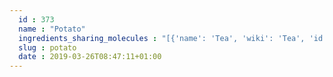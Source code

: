 ```yaml
---
  id : 373
  name : "Potato"
  ingredients_sharing_molecules : "[{'name': 'Tea', 'wiki': 'Tea', 'id': 310, 'category': 'Plant', 'common_molecules': [89594, 6549, 5280443, 6998, 8186, 5367719, 7909, 6054, 17100, 7284, 527, 8858, 9064, 8094, 5364752, 638278, 19602, 6072, 5280598, 637775, 61653, 5363388, 644104, 612, 14079, 650, 8103, 13144, 7341, 1049, 4788, 26447, 8129, 61020, 247, 26334, 8452, 5283345, 643731, 853433, 72276, 638011, 1889, 15394, 5280445, 11747, 637566, 5321950, 240, 33931, 5365811, 16217806, 27457, 8130, 798, 6569, 441005, 9862, 5315892, 72277, 10976, 379, 6561, 65084, 5281708, 10430, 996, 637542, 441484, 8051, 36225, 12097, 7976, 107971, 5284639, 32065, 12365893, 10448, 1068, 445639, 338, 7288, 8723, 12756, 11552, 79803, 1110, 6050, 6654, 5280804, 6986, 7858, 5318042, 107905, 31260, 6251, 2345, 5280863, 28906, 784, 8857, 11527, 439341, 26808, 7150, 31252, 5280343, 8163, 126, 4133, 7654, 7847, 445070, 768, 8091, 7222, 7361, 323, 8158, 1183, 7302, 5352876, 637511, 8914, 22201, 8175, 8314, 31253, 6184, 25915, 6202, 5284503, 802, 957, 72, 61503, 643941, 18827, 999, 439246, 5283349, 12020, 8768, 26331, 7362, 8892, 13187, 14505, 439263, 1130, 7824, 12587, 454, 1549026, 5363896, 244, 878, 5283321, 444539, 643820, 6590, 8063, 14896, 18635, 14514, 14296, 10393, 8500, 5280511, 11509, 180, 7938, 65064, 643779, 107, 5318599, 439533, 11128, 12206, 31289, 998]}, {'name': 'Tomato', 'wiki': 'Tomato', 'id': 364, 'category': 'Vegetable Fruit', 'common_molecules': [89594, 6549, 5280443, 6998, 12232, 7824, 5367719, 6054, 17100, 985, 7284, 527, 8858, 7095, 9064, 8094, 5364752, 638278, 61346, 19602, 6072, 5280598, 637775, 5363388, 644104, 106441, 612, 5280511, 650, 8103, 13144, 33166, 4788, 26447, 61020, 247, 8452, 5283345, 643731, 853433, 72276, 638011, 1889, 15394, 5280445, 11747, 637566, 240, 33931, 5365811, 16217806, 8130, 798, 6569, 441005, 11902, 9862, 72277, 379, 6561, 65084, 5281708, 996, 637542, 441484, 12097, 19603, 107971, 5284639, 10448, 875, 1068, 445639, 338, 7288, 8723, 12756, 11552, 79803, 1110, 6050, 6654, 6986, 7858, 5318042, 12278, 107905, 31260, 2345, 5280863, 784, 8857, 402, 439341, 5315892, 7150, 5280343, 1549026, 126, 4133, 7654, 7847, 445070, 768, 8091, 323, 8158, 1183, 7302, 5352876, 637511, 8175, 8314, 5283349, 6184, 6202, 5284503, 802, 957, 72, 61503, 643941, 18827, 999, 878, 439246, 12020, 8768, 7362, 13187, 14505, 439263, 1130, 16592, 12587, 454, 643820, 6251, 244, 643950, 5283321, 444539, 6590, 8063, 14896, 18635, 14514, 10393, 8500, 18522, 11509, 11508, 180, 7938, 65064, 643779, 107, 439533, 11128, 31289, 998]}, {'name': 'Cocoa', 'wiki': 'Theobroma_cacao', 'id': 283, 'category': 'Seed', 'common_molecules': [89594, 6549, 5280443, 5280598, 12232, 6435914, 6054, 985, 7284, 527, 7095, 9064, 8094, 638278, 30215, 19602, 6072, 637775, 5363388, 644104, 612, 14079, 650, 7755, 8103, 13144, 1049, 4788, 26447, 8129, 61020, 247, 26334, 8452, 5315892, 853433, 72276, 638011, 1889, 15394, 5280445, 11747, 637566, 25310, 240, 33931, 12209, 5367719, 61700, 5365811, 8130, 798, 6569, 26335, 441005, 11902, 72277, 10976, 379, 6561, 65084, 10430, 996, 637542, 441484, 8051, 32065, 7976, 107971, 28905, 5284639, 10448, 875, 32594, 7288, 8723, 12756, 11552, 79803, 1110, 6050, 5280804, 6986, 7858, 5318042, 36225, 31260, 27458, 2345, 5280863, 784, 8857, 5280511, 439341, 26808, 7150, 31252, 5319765, 1549026, 126, 7654, 7847, 445070, 768, 27457, 7361, 323, 8158, 1183, 9862, 5281708, 637511, 22201, 8175, 8314, 31253, 25915, 5284503, 802, 957, 72, 61503, 643941, 18827, 999, 439246, 244, 8768, 26331, 578817, 7362, 8892, 13187, 439263, 5280343, 12587, 454, 6251, 878, 444539, 6590, 18635, 338, 14514, 14296, 10393, 8500, 18522, 11509, 180, 7938, 6184, 643779, 107, 439533, 11128, 998]}, {'name': 'Mushroom', 'wiki': 'Mushroom', 'id': 246, 'category': 'Fungus', 'common_molecules': [89594, 5280443, 6998, 12232, 5367719, 7909, 6054, 17100, 985, 7284, 527, 8858, 8094, 638278, 61346, 19602, 6072, 5280598, 637775, 8892, 644104, 14079, 650, 8103, 13144, 1049, 4788, 26447, 61020, 247, 8452, 5283345, 853433, 8058, 638011, 1889, 31266, 5280445, 8163, 126, 240, 33931, 5365811, 8193, 8130, 798, 6569, 441005, 9862, 10976, 379, 6561, 5281708, 10430, 996, 637542, 441484, 8051, 12097, 107971, 5284639, 10448, 1068, 445639, 338, 7288, 8723, 12756, 11552, 79803, 1110, 6050, 6654, 6986, 5318042, 14296, 31260, 27458, 2345, 5280863, 784, 8857, 15394, 11527, 439341, 26808, 7150, 31252, 32033, 5280511, 1549026, 637566, 4133, 7654, 7847, 445070, 768, 8091, 7361, 5363229, 323, 8158, 1183, 7302, 520108, 637511, 8914, 22201, 6184, 6202, 5284503, 802, 957, 72, 61503, 643941, 18827, 999, 439246, 244, 8768, 7362, 5363388, 439263, 1130, 7824, 12587, 454, 6251, 878, 444539, 6590, 8063, 14896, 18635, 7858, 57501028, 10393, 5315892, 18522, 11509, 180, 7938, 13357, 643779, 107, 5318599, 439533, 11128, 31289, 998]}, {'name': 'Soybean', 'wiki': 'Soybean', 'id': 289, 'category': 'Legume', 'common_molecules': [89594, 5280443, 6998, 12232, 5367719, 6054, 985, 5280598, 527, 9064, 8094, 638278, 61346, 19602, 6072, 637775, 5363388, 644104, 14079, 650, 8103, 13144, 1049, 4788, 26447, 8129, 61020, 247, 26334, 8452, 5283345, 853433, 638011, 1889, 15394, 5280445, 11747, 637566, 5321950, 240, 33931, 228583, 5365811, 8130, 798, 6569, 441005, 7284, 7302, 5315892, 10976, 6561, 10430, 996, 637542, 441484, 8051, 27457, 7976, 107971, 5284639, 10448, 1068, 338, 7288, 8723, 11552, 79803, 1110, 6050, 6654, 5280804, 6986, 5318042, 36225, 31260, 2345, 5280863, 784, 8857, 11527, 402, 439341, 26808, 7150, 31252, 5280343, 1549026, 126, 7654, 7847, 445070, 768, 12097, 7361, 5363229, 323, 8158, 1183, 9862, 5281708, 637511, 8914, 22201, 8175, 5283349, 25915, 6202, 5284503, 802, 957, 72, 61503, 643941, 18827, 999, 439246, 244, 8768, 26331, 7362, 8892, 13187, 439263, 1130, 12587, 454, 6251, 12020, 878, 5283321, 444539, 8063, 14896, 18635, 7858, 14296, 10393, 8500, 5280511, 11509, 180, 7938, 6184, 643779, 107, 439533, 11128, 31289, 998]}]"
  slug : potato
  date : 2019-03-26T08:47:11+01:00
---
```



